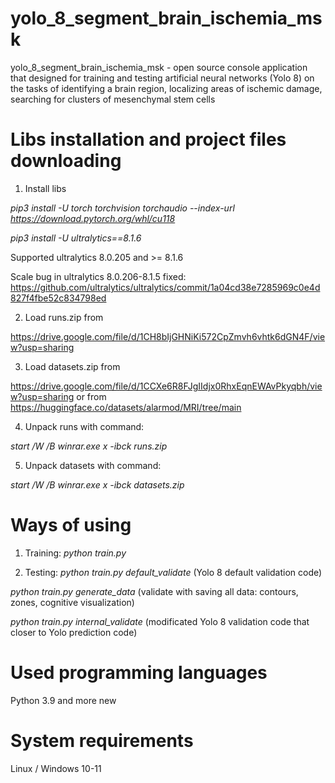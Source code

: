 # yolo_8_segment_brain_ischemia_msk
yolo_8_segment_brain_ischemia_msk - open source console application that designed for training and testing artificial neural networks (Yolo 8) on the tasks of identifying a brain region, localizing areas of ischemic damage, searching for clusters of mesenchymal stem cells

# Libs installation and project files downloading
1. Install libs

_pip3 install -U torch torchvision torchaudio --index-url https://download.pytorch.org/whl/cu118_

_pip3 install -U ultralytics==8.1.6_

Supported ultralytics 8.0.205 and >= 8.1.6

Scale bug in ultralytics 8.0.206-8.1.5 fixed: https://github.com/ultralytics/ultralytics/commit/1a04cd38e7285969c0e4d827f4fbe52c834798ed

2. Load runs.zip from 

https://drive.google.com/file/d/1CH8bIjGHNiKi572CpZmvh6vhtk6dGN4F/view?usp=sharing

3. Load datasets.zip from 

https://drive.google.com/file/d/1CCXe6R8FJgIIdjx0RhxEqnEWAvPkyqbh/view?usp=sharing
or from https://huggingface.co/datasets/alarmod/MRI/tree/main

4. Unpack runs with command: 

_start /W /B winrar.exe x -ibck runs.zip_

5. Unpack datasets with command: 

_start /W /B winrar.exe x -ibck datasets.zip_


# Ways of using
1. Training:
_python train.py_

3. Testing: 
_python train.py default_validate_
(Yolo 8 default validation code)

_python train.py generate_data_
(validate with saving all data: contours, zones, cognitive visualization)

_python train.py internal_validate_
(modificated Yolo 8 validation code that closer to Yolo prediction code)

# Used programming languages
Python 3.9 and more new

# System requirements
Linux / Windows 10-11
